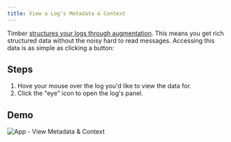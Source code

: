 ```yaml
---
title: View a Log's Metadata & Context
---
```

Timber [structures your logs through augmentation](/timber-concepts/structuring-through-augmentation). This means you get rich structured data without the noisy hard to read messages. Accessing this data is as simple as clicking a button:


## Steps

1. Hove your mouse over the log you'd like to view the data for.
2. Click the "eye" icon to open the log's panel.


## Demo

![App - View Metadata & Context](//images.contentful.com/h6vh38q7qvzk/6iqcKJH8I0S42KKEQm4Giy/ef0b247abe28500ecd08205b741e82ae/Screen_Recording_2017-08-12_at_01.19_PM.gif)
